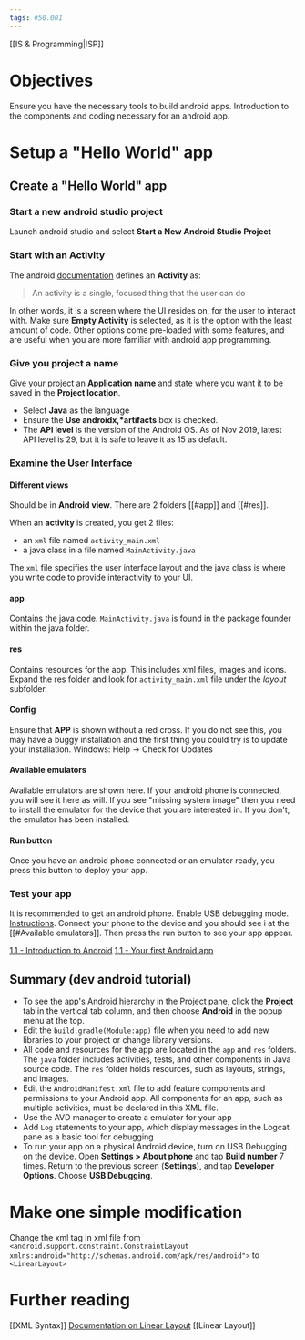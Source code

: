 ```yaml
---
tags: #50.001
---
```

[[IS & Programming|ISP]]

# Objectives
Ensure you have the necessary tools to build android apps.
Introduction to the components and coding necessary for an android app.

# Setup a "Hello World" app
## Create a "Hello World" app
### Start a new android studio project
Launch android studio and select **Start a New Android Studio Project**
### Start with an Activity
The android [documentation](https://developer.android.com/reference/android/app/Activity) defines an **Activity** as:
> An activity is a single, focused thing that the user can do

In other words, it is a screen where the UI resides on, for the user to interact with.
Make sure **Empty Activity** is selected, as it is the option with the least amount of code. Other options come pre-loaded with some features, and are useful when you are more familiar with android app programming.
### Give you project a name
Give your project an **Application name** and state where you want it to be saved in the **Project location**.
- Select **Java** as the language
- Ensure the **Use androidx,\*artifacts** box is checked.
- The **API level** is the version of the Android OS. As of Nov 2019, latest API level is 29, but it is safe to leave it as 15 as default.

### Examine the User Interface
#### Different views
Should be in **Android view**.
There are 2 folders [[#app]] and [[#res]].

When an **activity** is created, you get 2 files:
- an `xml` file named `activity_main.xml`
- a java class in a file named `MainActivity.java`

The `xml` file specifies the user interface layout and the java class is where you write code to provide interactivity to your UI.

#### app
Contains the java code.
`MainActivity.java` is found in the package founder within the java folder.

#### res
Contains resources for the app.
This includes xml files, images and icons.
Expand the res folder and look for `activity_main.xml` file under the *layout* subfolder.

#### Config
Ensure that **APP** is shown without a red cross. If you do not see this, you may have a buggy installation and the first thing you could try is to update your installation.
Windows: Help -> Check for Updates

#### Available emulators
Available emulators are shown here.
If your android phone is connected, you will see it here as will.
If you see "missing system image" then you need to install the emulator for the device that you are interested in.
If you don't, the emulator has been installed.

#### Run button
Once you have an android phone connected or an emulator ready, you press this button to deploy your app.

### Test your app
It is recommended to get an android phone.
Enable USB debugging mode. [Instructions](https://developer.android.com/studio/run/device).
Connect your phone to the device and you should see i at the [[#Available emulators]].
Then press the run button to see your app appear.

[1.1 - Introduction to Android](https://google-developer-training.github.io/android-developer-fundamentals-course-concepts-v2/unit-1-get-started/lesson-1-build-your-first-app/1-0-c-introduction-to-android/1-0-c-introduction-to-android.html)
[1.1 - Your first Android app](https://google-developer-training.github.io/android-developer-fundamentals-course-concepts-v2/unit-1-get-started/lesson-1-build-your-first-app/1-1-c-your-first-android-app/1-1-c-your-first-android-app.html)

## Summary (dev android tutorial)
- To see the app's Android hierarchy in the Project pane, click the **Project** tab in the vertical tab column, and then choose **Android** in the popup menu at the top.
- Edit the `build.gradle(Module:app)` file when you need to add new libraries to your project or change library versions.
- All code and resources for the app are located in the `app` and `res` folders. The `java` folder includes activities, tests, and other components in Java source code. The `res` folder holds resources, such as layouts, strings, and images.
- Edit the `AndroidManifest.xml` file to add feature components and permissions to your Android app. All components for an app, such as multiple activities, must be declared in this XML file.
- Use the AVD manager to create a emulator for your app
- Add `Log` statements to your app, which display messages in the Logcat pane as a basic tool for debugging
- To run your app on a physical Android device, turn on USB Debugging on the device. Open **Settings > About phone** and tap **Build number** 7 times. Return to the previous screen (**Settings**), and tap **Developer Options**. Choose **USB Debugging**.
# Make one simple modification
Change the xml tag in xml file from `<android.support.constraint.ConstraintLayout xmlns:android="http://schemas.android.com/apk/res/android">`
to
`<LinearLayout>`

# Further reading
[[XML Syntax]]
[Documentation on Linear Layout](https://developer.android.com/guide/topics/ui/layout/linear)
[[Linear Layout]]
